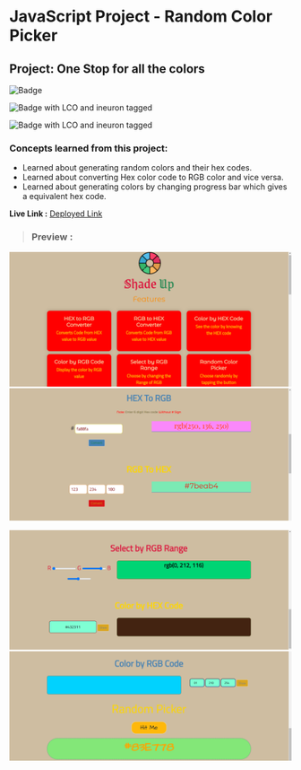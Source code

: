 # JavaScript Project - Random Color Picker

## **Project: One Stop for all the colors**

![Badge](https://img.shields.io/badge/Javascript-Random_Color_Picker-brightgreen "QRServer API")

![Badge with LCO and ineuron tagged](https://img.shields.io/badge/Ineuron.ai-LCO-brightgreen)

![Badge with LCO and ineuron tagged](https://img.shields.io/badge/Full%20Stack%20JavaScript%20bootcamp-Hitesh%20Choudhary-brightgreen)

### Concepts learned from this project:
- Learned about generating random colors and their hex codes.
- Learned about converting Hex color code to RGB color and vice versa.
- Learned about generating colors by changing progress bar which gives a equivalent hex code.


**Live Link :** [Deployed Link](https://js-project-colorpicker.netlify.app/)
>### Preview :

![Homepage screenshot-1](preview.png)
![Homepage screenshot-2](preview1.png)

![Homepage screenshot-3](preview2.png)
![Homepage screenshot-4](preview3.png)
